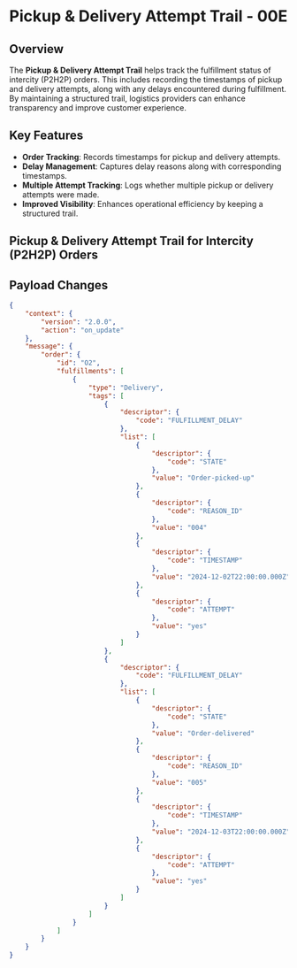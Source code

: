 # Pickup & Delivery Attempt Trail - 00E

## Overview
The **Pickup & Delivery Attempt Trail** helps track the fulfillment status of intercity (P2H2P) orders. This includes recording the timestamps of pickup and delivery attempts, along with any delays encountered during fulfillment. By maintaining a structured trail, logistics providers can enhance transparency and improve customer experience.

## Key Features
- **Order Tracking**: Records timestamps for pickup and delivery attempts.
- **Delay Management**: Captures delay reasons along with corresponding timestamps.
- **Multiple Attempt Tracking**: Logs whether multiple pickup or delivery attempts were made.
- **Improved Visibility**: Enhances operational efficiency by keeping a structured trail.

## Pickup & Delivery Attempt Trail for Intercity (P2H2P) Orders

## Payload Changes

```json
{
    "context": {
        "version": "2.0.0",
        "action": "on_update"
    },
    "message": {
        "order": {
            "id": "O2",
            "fulfillments": [
                {
                    "type": "Delivery",
                    "tags": [
                        {
                            "descriptor": {
                                "code": "FULFILLMENT_DELAY"
                            },
                            "list": [
                                {
                                    "descriptor": {
                                        "code": "STATE"
                                    },
                                    "value": "Order-picked-up"
                                },
                                {
                                    "descriptor": {
                                        "code": "REASON_ID"
                                    },
                                    "value": "004"
                                },
                                {
                                    "descriptor": {
                                        "code": "TIMESTAMP"
                                    },
                                    "value": "2024-12-02T22:00:00.000Z"
                                },
                                {
                                    "descriptor": {
                                        "code": "ATTEMPT"
                                    },
                                    "value": "yes"
                                }
                            ]
                        },
                        {
                            "descriptor": {
                                "code": "FULFILLMENT_DELAY"
                            },
                            "list": [
                                {
                                    "descriptor": {
                                        "code": "STATE"
                                    },
                                    "value": "Order-delivered"
                                },
                                {
                                    "descriptor": {
                                        "code": "REASON_ID"
                                    },
                                    "value": "005"
                                },
                                {
                                    "descriptor": {
                                        "code": "TIMESTAMP"
                                    },
                                    "value": "2024-12-03T22:00:00.000Z"
                                },
                                {
                                    "descriptor": {
                                        "code": "ATTEMPT"
                                    },
                                    "value": "yes"
                                }
                            ]
                        }
                    ]
                }
            ]
        }
    }
}
```
